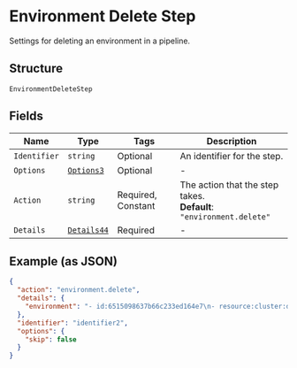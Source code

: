 
# Environment Delete Step

Settings for deleting an environment in a pipeline.

## Structure

`EnvironmentDeleteStep`

## Fields

| Name | Type | Tags | Description |
|  --- | --- | --- | --- |
| `Identifier` | `string` | Optional | An identifier for the step. |
| `Options` | [`Options3`](../../doc/models/options-3.md) | Optional | - |
| `Action` | `string` | Required, Constant | The action that the step takes.<br>**Default**: `"environment.delete"` |
| `Details` | [`Details44`](../../doc/models/details-44.md) | Required | - |

## Example (as JSON)

```json
{
  "action": "environment.delete",
  "details": {
    "environment": "- id:6515098637b66c233ed164e7\n- resource:cluster:dev,env:demo,container:api\n- from:/image-create\n"
  },
  "identifier": "identifier2",
  "options": {
    "skip": false
  }
}
```

